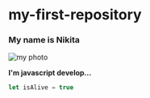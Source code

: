 # my-first-repository
### My name is Nikita

![my photo](https://encrypted-tbn0.gstatic.com/images?q=tbn:ANd9GcQDmsPrq3p9Hj0vTR8VqaEJBHjN76gOLQ_1Wg&s)

**I'm javascript develop...**


```javascript
let isAlive = true
```















